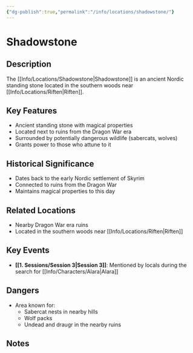 ```yaml
---
{"dg-publish":true,"permalink":"/info/locations/shadowstone/"}
---
```


# Shadowstone

## Description
The [[Info/Locations/Shadowstone\|Shadowstone]] is an ancient Nordic standing stone located in the southern woods near [[Info/Locations/Riften\|Riften]].

## Key Features
- Ancient standing stone with magical properties
- Located next to ruins from the Dragon War era
- Surrounded by potentially dangerous wildlife (sabercats, wolves)
- Grants power to those who attune to it

## Historical Significance
- Dates back to the early Nordic settlement of Skyrim
- Connected to ruins from the Dragon War
- Maintains magical properties to this day

## Related Locations
- Nearby Dragon War era ruins
- Located in the southern woods near [[Info/Locations/Riften\|Riften]]

## Key Events
- **[[1. Sessions/Session 3\|Session 3]]**: Mentioned by locals during the search for [[Info/Characters/Alara\|Alara]]

## Dangers
- Area known for:
  - Sabercat nests in nearby hills
  - Wolf packs
  - Undead and draugr in the nearby ruins

## Notes
